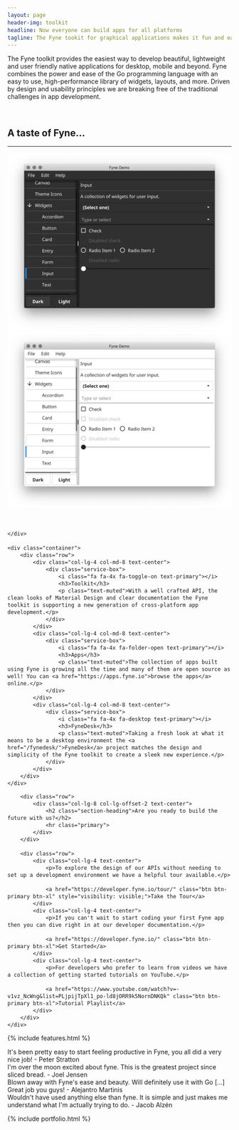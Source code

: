 ```yaml
---
layout: page
header-img: toolkit
headline: Now everyone can build apps for all platforms
tagline: The Fyne tookit for graphical applications makes it fun and easy to build beautiful and performant native applications that work across all your devices.
---
```


<section class="bg-primary" id="about">
    <div class="container">
        <div class="row">
            <div class="col-lg-8 col-lg-offset-2 text-center">
                <p class="lead">The Fyne toolkit provides the easiest way to develop beautiful, lightweight and user friendly native applications for desktop, mobile and beyond. Fyne combines the power and ease of the Go programming language with an easy to use, high-performance library of widgets, layouts, and more.
                Driven by design and usability principles we are breaking free of the traditional challenges in app development.</p>
            </div>
        </div>
    </div>
</section>

<section id="areas">
    <div class="container">
        <div class="row">
            <div class="col-lg-8 col-lg-offset-2 text-center">
                <p>&nbsp;</p>
                <h2 class="section-heading">A taste of Fyne...</h2>
                <hr class="light">
                <div class="col-lg-6 text-center">
                    <img src="https://raw.githubusercontent.com/fyne-io/fyne/master/img/widgets-dark.png" alt="Fyne demo -- dark theme">
                </div>
                <div class="col-lg-6 text-center">
                    <img src="https://raw.githubusercontent.com/fyne-io/fyne/master/img/widgets-light.png" alt="Fyne demo -- light theme">
                </div>
                <p>&nbsp;</p>
            </div>
        </div>

    </div>

    <div class="container">
        <div class="row">
            <div class="col-lg-4 col-md-8 text-center">
                <div class="service-box">
                    <i class="fa fa-4x fa-toggle-on text-primary"></i>
                    <h3>Toolkit</h3>
                    <p class="text-muted">With a well crafted API, the clean looks of Material Design and clear documentation the Fyne toolkit is supporting a new generation of cross-platform app development.</p>
                </div>
            </div>
            <div class="col-lg-4 col-md-8 text-center">
                <div class="service-box">
                    <i class="fa fa-4x fa-folder-open text-primary"></i>
                    <h3>Apps</h3>
                    <p class="text-muted">The collection of apps built using Fyne is growing all the time and many of them are open source as well! You can <a href="https://apps.fyne.io">browse the apps</a> online.</p>
                </div>
            </div>
            <div class="col-lg-4 col-md-8 text-center">
                <div class="service-box">
                    <i class="fa fa-4x fa-desktop text-primary"></i>
                    <h3>FyneDesk</h3>
                    <p class="text-muted">Taking a fresh look at what it means to be a desktop environment the <a href="/fynedesk/">FyneDesk</a> project matches the design and simplicity of the Fyne toolkit to create a sleek new experience.</p>
                </div>
            </div>
        </div>
    </div>
</section>

<section class="bg-dark" id="started">
    <div class="container">

        <div class="row">
            <div class="col-lg-8 col-lg-offset-2 text-center">
                <h2 class="section-heading">Are you ready to build the future with us?</h2>
                <hr class="primary">
            </div>
        </div>

        <div class="row">
            <div class="col-lg-4 text-center">
                <p>To explore the design of our APIs without needing to set up a development environment we have a helpful tour available.</p>

                <a href="https://developer.fyne.io/tour/" class="btn btn-primary btn-xl" style="visibility: visible;">Take the Tour</a>
            </div>
            <div class="col-lg-4 text-center">
                <p>If you can't wait to start coding your first Fyne app then you can dive right in at our developer documentation.</p>

                <a href="https://developer.fyne.io/" class="btn btn-primary btn-xl">Get Started</a>
            </div>
            <div class="col-lg-4 text-center">
                <p>For developers who prefer to learn from videos we have a collection of getting started tutorials on YouTube.</p>

                <a href="https://www.youtube.com/watch?v=-v1vz_NcWng&list=PLjpijTpXl1_po-ld8jORR9k5NornDNKQk" class="btn btn-primary btn-xl">Tutorial Playlist</a>
            </div>
        </div>
    </div>
</section>

{% include features.html %}

<section class="bg-primary" id="about">
    <div class="container">
        <div class="row">
            <div class="col-lg-6 quote-block">
It's been pretty easy to start feeling productive in Fyne,
you all did a very nice job!
<span class="quote-name">- Peter Stratton</span>
            </div>
            <div class="col-lg-6 quote-block">
I'm over the moon excited about fyne.
This is the greatest project since sliced bread.
<span class="quote-name">- Joel Jensen</span>
            </div>
            <div class="col-lg-6 quote-block">
Blown away with Fyne's ease and beauty. Will definitely use it with Go [...]
Great job you guys!
<span class="quote-name">- Alejantro Martinis</span>
            </div>
            <div class="col-lg-6 quote-block">
Wouldn't have used anything else than fyne. It is simple and just makes me
understand what I'm actually trying to do.
<span class="quote-name">- Jacob Alzén</span>
            </div>
        </div>
    </div>
</section>

{% include portfolio.html %}

